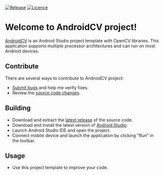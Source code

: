 [![Release](https://img.shields.io/badge/Release-v1.0.0-brightgreen.svg)](https://github.com/Grandbrain/AndroidCV/releases)
[![Licence](https://img.shields.io/badge/License-MIT-blue.svg)](https://github.com/Grandbrain/AndroidCV/blob/master/LICENSE)

# Welcome to AndroidCV project!

[AndroidCV](https://github.com/Grandbrain/AndroidCV) is an Android Studio project template with OpenCV libraries. This application supports multiple processor architectures and can run on most Android devices.


## Contribute

There are several ways to contribute to AndroidCV project:
* [Submit bugs](https://github.com/Grandbrain/AndroidCV/issues) and help me verify fixes.
* Review the [source code changes](https://github.com/Grandbrain/AndroidCV/pulls).


## Building

* Download and extract the [latest release](https://github.com/Grandbrain/AndroidCV/releases) of the source code.
* Download and install the latest version of [Android Studio](http://developer.android.com/).
* Launch Android Studio IDE and open the project.
* Connect mobile device and launch the application by clicking "Run" in the toolbar.


## Usage

* Use this project template to improve your code.
